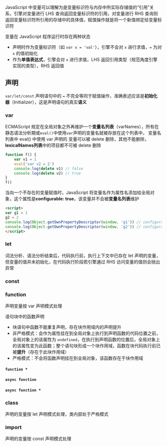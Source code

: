 
JavaScript 中变量可以理解为是变量标识符与内存中所实际存储值的“引用”关系，引擎对变量进行 LHS 查询返回变量标识符的引用，对变量进行 RHS 查询则返回变量标识符所引用的存储中的具体值，赋值操作就是将一个新值绑定给变量标识符 

变量在 JavaScript 程序运行时存在两种状态
- 声明时作为变量标识符（如 `var x = 'val'`），引擎不会对 `x` 进行求值，`=` 为对 `x` 的值初始化
- 作为**单值表达式**，引擎会对 `x` 进行求值，LHS 返回引用类型（规范角度引擎实现的类型），RHS 返回值

## 声明

`var/let/const` 声明语句中的 `=` 不完全等同于赋值操作，准确表述应该是**初始化器**（Initializer），这是声明语句的真实**语义**

### var


ECMAScript 规定在全局对象之外再维护一个**变量名列表**（varNames），所有在静态语法分析期或`eval()`中使用`var`声明的变量名就被存放在这个列表中，
变量名列表中 eval() 中使用 var 声明的 变量可以被 delete 删除，其他不能删除，**lexicalNames列表**中的项目都不可被 delete 删除
```js
function f() {
	var v1 = 1
	eval('var v2 = 2')
	console.log(delete v1) // false
	console.log(delete v2) // true
}
f()
```
当向一个不存在的变量赋值时，JavaScript 将变量名作为属性名添加给全局对象，这个属性是**configurable: true**，该变量并不会被**变量名列表**维护
```html
<script>
var g1 = 1
g2 = 2
console.log(Object.getOwnPropertyDescriptor(window, 'g1')) // configurable: false
console.log(Object.getOwnPropertyDescriptor(window, 'g2')) // configurable: true
</script>
```

### let
词法分析、语法分析结束后，代码执行前，执行上下文中已存在 let 声明的变量，但变量的值并未初始化，在代码执行阶段若引擎通过 RHS 访问变量的值则会抛出异常

### const


### function
声明变量按 var 声明模式处理

语句块中的函数声明
- 块语句中函数不能重复声明，存在块作用域内的声明提升
-  非严格模式：会作为属性挂在到全局对象上执行到声明函数的代码位置之前，全局对象上的该属性为 `undefined`，在执行到声明函数的位置后，全局对象上的该属性变为此函数；整个语句块形成一个块作用域，函数在块代码执行前已被**提升**（存在于此块作用域）
- 严格模式：不会将函数声明挂在到全局对象，该函数存在于块作用域


#### `function *`


#### `async function`


#### `async function *`


### class
声明的变量按 let 声明模式处理，类内部处于严格模式

### import
声明的变量按 const 声明模式处理